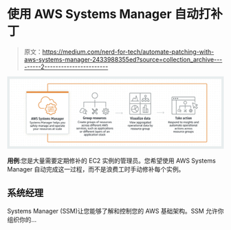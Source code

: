 # 使用 AWS Systems Manager 自动打补丁

> 原文：<https://medium.com/nerd-for-tech/automate-patching-with-aws-systems-manager-2433988355ed?source=collection_archive---------2----------------------->

![](img/5f5af03f4f833fef39ff8f165ccca68f.png)

**用例**:您是大量需要定期修补的 EC2 实例的管理员。您希望使用 AWS Systems Manager 自动完成这一过程，而不是浪费工时手动修补每个实例。

## 系统经理

Systems Manager (SSM)让您能够了解和控制您的 AWS 基础架构。SSM 允许你组织你的…